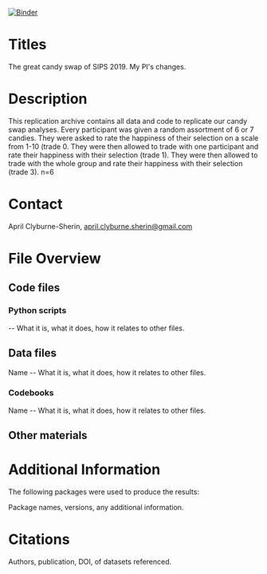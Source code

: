 [![Binder](https://mybinder.org/badge_logo.svg)](https://mybinder.org/v2/gh/aprilcs/sips-workshop/master?urlpath=rstudio)

# Titles
The great candy swap of SIPS 2019. My PI's changes.

# Description
This replication archive contains all data and code to replicate our candy swap analyses. Every participant was given a random assortment of 6 or 7 candies. They were asked to rate the happiness of their selection on a scale from 1-10 (trade 0. They were then allowed to trade with one participant and rate their happiness with their selection (trade 1). They were then allowed to trade with the whole group and rate their happiness with their selection (trade 3). n=6

# Contact
April Clyburne-Sherin, april.clyburne.sherin@gmail.com

# File Overview

## Code files

### Python scripts

 -- What it is, what it does, how it relates to other files.

## Data files
Name -- What it is, what it does, how it relates to other files.

### Codebooks
Name -- What it is, what it does, how it relates to other files.

## Other materials

# Additional Information
The following packages were used to produce the results:

Package names, versions, any additional information.
 
# Citations
Authors, publication, DOI, of datasets referenced.
